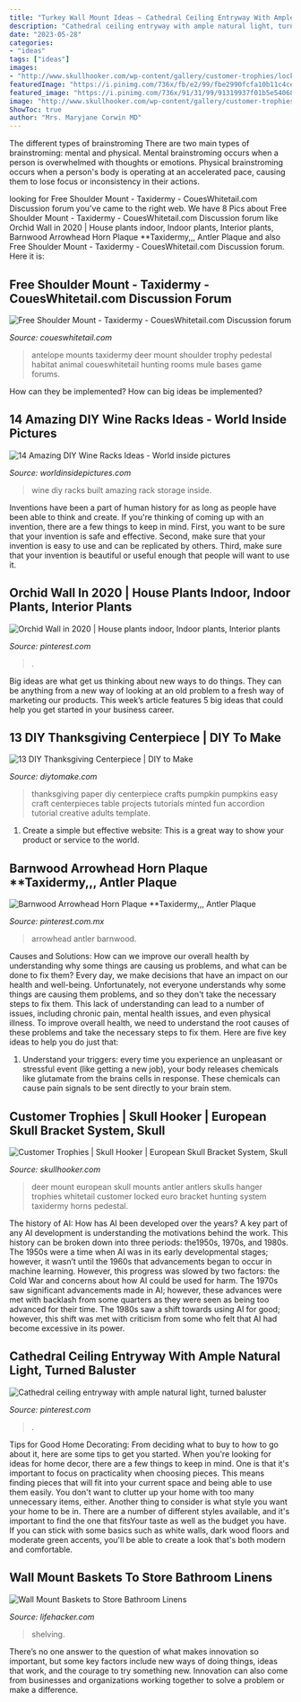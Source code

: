 ```yaml
---
title: "Turkey Wall Mount Ideas ~ Cathedral Ceiling Entryway With Ample Natural Light, Turned Baluster"
description: "Cathedral ceiling entryway with ample natural light, turned baluster"
date: "2023-05-28"
categories:
- "ideas"
tags: ["ideas"]
images:
- "http://www.skullhooker.com/wp-content/gallery/customer-trophies/locked-up.jpeg"
featuredImage: "https://i.pinimg.com/736x/fb/e2/99/fbe2990fcfa10b11c4ce220019ec8eef.jpg"
featured_image: "https://i.pinimg.com/736x/91/31/99/91319937f01b5e54068135930b4da468.jpg"
image: "http://www.skullhooker.com/wp-content/gallery/customer-trophies/locked-up.jpeg"
ShowToc: true
author: "Mrs. Maryjane Corwin MD"
---
```



The different types of brainstroming
There are two main types of brainstroming: mental and physical. Mental brainstroming occurs when a person is overwhelmed with thoughts or emotions. Physical brainstroming occurs when a person's body is operating at an accelerated pace, causing them to lose focus or inconsistency in their actions.

	

		
looking for Free Shoulder Mount - Taxidermy - CouesWhitetail.com Discussion forum you've came to the right web. We have 8 Pics about Free Shoulder Mount - Taxidermy - CouesWhitetail.com Discussion forum like Orchid Wall in 2020 | House plants indoor, Indoor plants, Interior plants, Barnwood Arrowhead Horn Plaque **Taxidermy,,, Antler Plaque and also Free Shoulder Mount - Taxidermy - CouesWhitetail.com Discussion forum. Here it is:
		
    
## Free Shoulder Mount - Taxidermy - CouesWhitetail.com Discussion Forum

<img loading=lazy src="http://www.coueswhitetail.com/forums/uploads/monthly_08_2013/post-4580-0-26761100-1377217346.jpg" onerror="this.onerror=null;this.src='https://tse1.mm.bing.net/th?id=OIP.sN_ZPaeS65yOHUmCzsJhSAHaLk&amp;pid=15.1';" alt="Free Shoulder Mount - Taxidermy - CouesWhitetail.com Discussion forum">

_Source: coueswhitetail.com_

>antelope mounts taxidermy deer mount shoulder trophy pedestal habitat animal coueswhitetail hunting rooms mule bases game forums. 

	

How can they be implemented?
How can big ideas be implemented?

    
## 14 Amazing DIY Wine Racks Ideas - World Inside Pictures

<img loading=lazy src="https://worldinsidepictures.com/wp-content/uploads/2014/01/1422.jpg" onerror="this.onerror=null;this.src='https://tse4.mm.bing.net/th?id=OIP.AiP2ZemVpUrzp-TqbAf-hQHaJ4&amp;pid=15.1';" alt="14 Amazing DIY Wine Racks Ideas - World inside pictures">

_Source: worldinsidepictures.com_

>wine diy racks built amazing rack storage inside. 

	

Inventions have been a part of human history for as long as people have been able to think and create. If you're thinking of coming up with an invention, there are a few things to keep in mind. First, you want to be sure that your invention is safe and effective. Second, make sure that your invention is easy to use and can be replicated by others. Third, make sure that your invention is beautiful or useful enough that people will want to use it.

    
## Orchid Wall In 2020 | House Plants Indoor, Indoor Plants, Interior Plants

<img loading=lazy src="https://i.pinimg.com/736x/91/31/99/91319937f01b5e54068135930b4da468.jpg" onerror="this.onerror=null;this.src='https://tse4.mm.bing.net/th?id=OIP.ofzscF6OI-kYlB0Aljc_JwHaJ3&amp;pid=15.1';" alt="Orchid Wall in 2020 | House plants indoor, Indoor plants, Interior plants">

_Source: pinterest.com_

>. 

	

Big ideas are what get us thinking about new ways to do things. They can be anything from a new way of looking at an old problem to a fresh way of marketing our products. This week’s article features 5 big ideas that could help you get started in your business career.

    
## 13 DIY Thanksgiving Centerpiece | DIY To Make

<img loading=lazy src="http://www.diytomake.com/wp-content/uploads/2015/11/paper-Pumpkin-Centerpiece-DIY.jpg" onerror="this.onerror=null;this.src='https://tse1.mm.bing.net/th?id=OIP.CzE16smfJlePxqmQbecGywHaLH&amp;pid=15.1';" alt="13 DIY Thanksgiving Centerpiece | DIY to Make">

_Source: diytomake.com_

>thanksgiving paper diy centerpiece crafts pumpkin pumpkins easy craft centerpieces table projects tutorials minted fun accordion tutorial creative adults template. 

	

1. Create a simple but effective website: This is a great way to show your product or service to the world.

    
## Barnwood Arrowhead Horn Plaque **Taxidermy,,, Antler Plaque

<img loading=lazy src="https://i.pinimg.com/736x/b9/e6/55/b9e655f3e812b2a1765c1ce6b6d24b24.jpg" onerror="this.onerror=null;this.src='https://tse1.mm.bing.net/th?id=OIP.Vt_uzp2DwDTuFic5yna6DwHaJ4&amp;pid=15.1';" alt="Barnwood Arrowhead Horn Plaque **Taxidermy,,, Antler Plaque">

_Source: pinterest.com.mx_

>arrowhead antler barnwood. 

	

Causes and Solutions: How can we improve our overall health by understanding why some things are causing us problems, and what can be done to fix them?
Every day, we make decisions that have an impact on our health and well-being. Unfortunately, not everyone understands why some things are causing them problems, and so they don't take the necessary steps to fix them. This lack of understanding can lead to a number of issues, including chronic pain, mental health issues, and even physical illness. To improve overall health, we need to understand the root causes of these problems and take the necessary steps to fix them. Here are five key ideas to help you do just that: 
1) Understand your triggers: every time you experience an unpleasant or stressful event (like getting a new job), your body releases chemicals like glutamate from the brains cells in response. These chemicals can cause pain signals to be sent directly to your brain stem.

    
## Customer Trophies | Skull Hooker | European Skull Bracket System, Skull

<img loading=lazy src="http://www.skullhooker.com/wp-content/gallery/customer-trophies/locked-up.jpeg" onerror="this.onerror=null;this.src='https://tse3.mm.bing.net/th?id=OIP.frtkZv4eEVrUgg4NmUKvyQAAAA&amp;pid=15.1';" alt="Customer Trophies | Skull Hooker | European Skull Bracket System, Skull">

_Source: skullhooker.com_

>deer mount european skull mounts antler antlers skulls hanger trophies whitetail customer locked euro bracket hunting system taxidermy horns pedestal. 

	

The history of AI: How has AI been developed over the years?
A key part of any AI development is understanding the motivations behind the work. This history can be broken down into three periods: the1950s, 1970s, and 1980s. The 1950s were a time when AI was in its early developmental stages; however, it wasn’t until the 1960s that advancements began to occur in machine learning. However, this progress was slowed by two factors: the Cold War and concerns about how AI could be used for harm. The 1970s saw significant advancements made in AI; however, these advances were met with backlash from some quarters as they were seen as being too advanced for their time. The 1980s saw a shift towards using AI for good; however, this shift was met with criticism from some who felt that AI had become excessive in its power.

    
## Cathedral Ceiling Entryway With Ample Natural Light, Turned Baluster

<img loading=lazy src="https://i.pinimg.com/736x/fb/e2/99/fbe2990fcfa10b11c4ce220019ec8eef.jpg" onerror="this.onerror=null;this.src='https://tse1.mm.bing.net/th?id=OIP.8T1XHBdcmHIGZOyl6gOelQHaLH&amp;pid=15.1';" alt="Cathedral ceiling entryway with ample natural light, turned baluster">

_Source: pinterest.com_

>. 

	

Tips for Good Home Decorating: From deciding what to buy to how to go about it, here are some tips to get you started.
When you're looking for ideas for home decor, there are a few things to keep in mind. One is that it's important to focus on practicality when choosing pieces. This means finding pieces that will fit into your current space and being able to use them easily. You don't want to clutter up your home with too many unnecessary items, either. Another thing to consider is what style you want your home to be in. There are a number of different styles available, and it's important to find the one that fitsYour taste as well as the budget you have. If you can stick with some basics such as white walls, dark wood floors and moderate green accents, you'll be able to create a look that's both modern and comfortable.

    
## Wall Mount Baskets To Store Bathroom Linens

<img loading=lazy src="https://i.kinja-img.com/gawker-media/image/upload/s--PzydRabV--/c_fill,fl_progressive,g_center,h_900,q_80,w_1600/17xzqdb0xxzd9jpg.jpg" onerror="this.onerror=null;this.src='https://tse4.mm.bing.net/th?id=OIP.EWXij6JV_t4O5uzp6QpGBgHaEK&amp;pid=15.1';" alt="Wall Mount Baskets to Store Bathroom Linens">

_Source: lifehacker.com_

>shelving. 

	

There’s no one answer to the question of what makes innovation so important, but some key factors include new ways of doing things, ideas that work, and the courage to try something new. Innovation can also come from businesses and organizations working together to solve a problem or make a difference.

